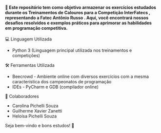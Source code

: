 <h4> 📌 Este repositório tem como objetivo armazenar os exercícios estudados durante os <strong> Treinamentos de Calouros para a Competição InterFatecs </strong>, representando a <strong> Fatec Antônio Russo </strong> . Aqui, você encontrará nossos desafios resolvidos e exemplos práticos para aprimorar as habilidades em programação competitiva. </h4>

💻 Linguagem Utilizada
  * Python 3 (Linguagem principal utilizada nos treinamentos e competições)

🛠️ Ferramentas Utilizada
   * Beecrowd - Ambiente online com diversos exercícios com a mesma característica dos campeonatos de programação
   * IDEs - PyCharm e GDB (compilador online) 

👥 Colaboradores
   * Carolina Pichelli Souza
   * Guilherme Xavier Zanetti
   * Heloísa Pichelli Souza
     
Seja bem-vindo e bons estudos! 🚀
